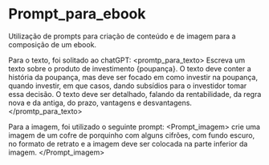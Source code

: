 # Prompt_para_ebook
Utilização de prompts para criação de conteúdo e de imagem para a composição de um ebook.

Para o texto, foi solitado ao chatGPT:
<promtp_para_texto>
Escreva um texto sobre o produto de investimento {poupança}. O texto deve conter a história da poupança, mas deve ser focado em como investir na poupança, quando investir, em que casos, dando subsídios para o investidor tomar essa decisão.
O texto deve ser detalhado, falando da rentabilidade, da regra nova e da antiga, do prazo, vantagens e desvantagens.
</promtp_para_texto>

Para a imagem, foi utilizado o seguinte prompt:
<Prompt_imagem>
crie uma imagem de um cofre de porquinho com alguns cifrões, com fundo escuro, no formato de retrato e a imagem deve ser colocada na parte inferior da imagem.
</Prompt_imagem>
